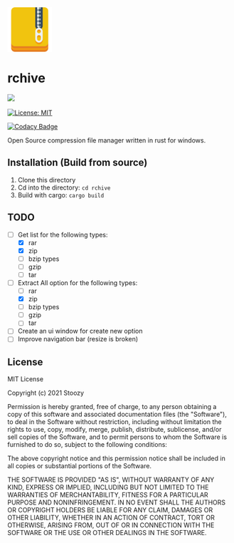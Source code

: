 <img src="icons/rzip.png" alt="" width="100" height="100"/>

# rchive 
![](https://img.shields.io/github/workflow/status/Stoozy/rzip/Rust/main)

[![License: MIT](https://img.shields.io/badge/License-MIT-yellow.svg)](https://opensource.org/licenses/MIT)

[![Codacy Badge](https://app.codacy.com/project/badge/Grade/fe9d3126c4a04f179f823fb658b1e8e1)](https://www.codacy.com/gh/Stoozy/rzip/dashboard?utm_source=github.com&amp;utm_medium=referral&amp;utm_content=Stoozy/rzip&amp;utm_campaign=Badge_Grade)

Open Source compression file manager written in rust for windows.

## Installation (Build from source)
 1. Clone this directory
 2. Cd into the directory: `cd rchive`
 3. Build with cargo: `cargo build`
  

## TODO
- [ ] Get list for the following types:
  - [x] rar
  - [x] zip
  - [ ] bzip types
  - [ ] gzip 
  - [ ] tar 
- [ ] Extract All option for the following types:
  - [ ] rar
  - [x] zip
  - [ ] bzip types
  - [ ] gzip 
  - [ ] tar 
- [ ] Create an ui window for create new option
- [ ] Improve navigation bar (resize is broken)

## License

MIT License

Copyright (c) 2021 Stoozy

Permission is hereby granted, free of charge, to any person obtaining a copy
of this software and associated documentation files (the "Software"), to deal
in the Software without restriction, including without limitation the rights
to use, copy, modify, merge, publish, distribute, sublicense, and/or sell
copies of the Software, and to permit persons to whom the Software is
furnished to do so, subject to the following conditions:

The above copyright notice and this permission notice shall be included in all
copies or substantial portions of the Software.

THE SOFTWARE IS PROVIDED "AS IS", WITHOUT WARRANTY OF ANY KIND, EXPRESS OR
IMPLIED, INCLUDING BUT NOT LIMITED TO THE WARRANTIES OF MERCHANTABILITY,
FITNESS FOR A PARTICULAR PURPOSE AND NONINFRINGEMENT. IN NO EVENT SHALL THE
AUTHORS OR COPYRIGHT HOLDERS BE LIABLE FOR ANY CLAIM, DAMAGES OR OTHER
LIABILITY, WHETHER IN AN ACTION OF CONTRACT, TORT OR OTHERWISE, ARISING FROM,
OUT OF OR IN CONNECTION WITH THE SOFTWARE OR THE USE OR OTHER DEALINGS IN THE
SOFTWARE.
